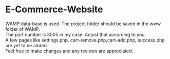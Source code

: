 # E-Commerce-Website
 WAMP data-base is used. The project folder should be saved in the www folder of WAMP.<br>
 The port number is 3005 in my case. Adjust that according to you.<br>
 A few pages like settings.php, cart-remove.php,cart-add.php, success.php are yet to be added.<br>
 Feel free to make changes and any reviews are appreciated.<br>
